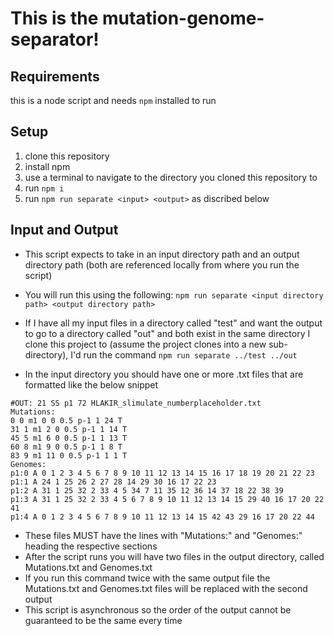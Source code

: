 # This is the mutation-genome-separator!

## Requirements
this is a node script and needs `npm` installed to run

## Setup
1. clone this repository
2. install npm
3. use a terminal to navigate to the directory you cloned this repository to
4. run `npm i`
5. run `npm run separate <input> <output>` as discribed below

## Input and Output
* This script expects to take in an input directory path and an output directory path (both are referenced locally from where you run the script)

* You will run this using the following:
`npm run separate <input directory path> <output directory path>`

* If I have all my input files in a directory called "test" and want the output to go to a directory called "out" and both exist in the same directory I clone this project to (assume the project clones into a new sub-directory), I'd run the command
`npm run separate ../test ../out`

* In the input directory you should have one or more .txt files that are formatted like the below snippet

```
#OUT: 21 SS p1 72 HLAKIR_slimulate_numberplaceholder.txt
Mutations:
0 0 m1 0 0 0.5 p-1 1 24 T
31 1 m1 2 0 0.5 p-1 1 14 T
45 5 m1 6 0 0.5 p-1 1 13 T
60 8 m1 9 0 0.5 p-1 1 8 T
83 9 m1 11 0 0.5 p-1 1 1 T
Genomes:
p1:0 A 0 1 2 3 4 5 6 7 8 9 10 11 12 13 14 15 16 17 18 19 20 21 22 23
p1:1 A 24 1 25 26 2 27 28 14 29 30 16 17 22 23
p1:2 A 31 1 25 32 2 33 4 5 34 7 11 35 12 36 14 37 18 22 38 39
p1:3 A 31 1 25 32 2 33 4 5 6 7 8 9 10 11 12 13 14 15 29 40 16 17 20 22 41
p1:4 A 0 1 2 3 4 5 6 7 8 9 10 11 12 13 14 15 42 43 29 16 17 20 22 44
```

* These files MUST have the lines with "Mutations:" and "Genomes:" heading the respective sections
* After the script runs you will have two files in the output directory, called Mutations.txt and Genomes.txt
* If you run this command twice with the same output file the Mutations.txt and Genomes.txt files will be replaced with the second output
* This script is asynchronous so the order of the output cannot be guaranteed to be the same every time
